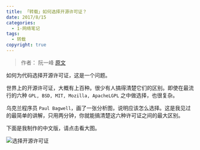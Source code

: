 ```yaml
---
title: 「转载」如何选择开源许可证？
date: 2017/8/15
categories:
  - 1-网络笔记
tags:
  - 转载
copyright: true
---
```


> 作者： 阮一峰 [原文][1]

如何为代码选择开源许可证，这是一个问题。

世界上的开源许可证，大概有上百种。很少有人搞得清楚它们的区别。即使在最流行的六种 `GPL, BSD, MIT, Mozilla, ApacheLGPL` 之中做选择，也很复杂。

乌克兰程序员 `Paul Bagwell`，画了一张分析图，说明应该怎么选择。这是我见过的最简单的讲解，只用两分钟，你就能搞清楚这六种许可证之间的最大区别。

下面是我制作的中文版，请点击看大图。

![选择开源许可证][2]

[1]: http://www.ruanyifeng.com/blog/2011/05/how_to_choose_free_software_licenses.html
[2]: https://www.blanc.site/img/47.png